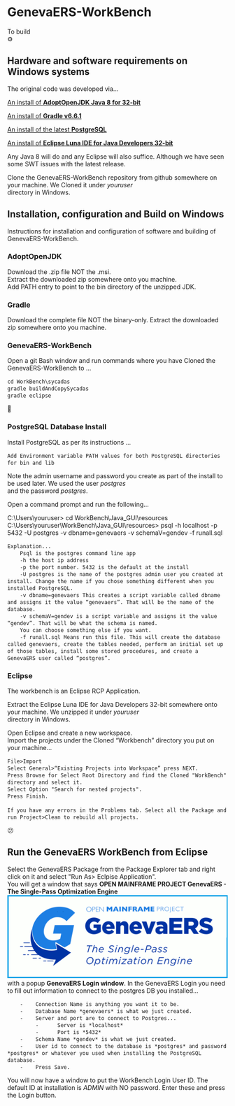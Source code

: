# GenevaERS-WorkBench  
To build  
:gear:  

## Hardware and software requirements on Windows systems  

The original code was developed via... 

[An install of **AdoptOpenJDK Java 8 for 32-bit**](https://adoptopenjdk.net/releases.html?variant=openjdk8&jvmVariant=openj9)

[An install of **Gradle v6.6.1**](https://gradle.org/releases/)

[An install of the latest **PostgreSQL**](https://www.postgresql.org/download/)

[An install of **Eclipse Luna IDE for Java Developers 32-bit**](https://www.eclipse.org/downloads/packages/release/luna/sr2)

Any Java 8 will do and any Eclipse will also suffice. Although we have seen some SWT issues with the latest release.

Clone the GenevaERS-WorkBench repository from github somewhere on your machine. We Cloned it under *youruser*  
directory in Windows.     


## Installation, configuration and Build on Windows
Instructions for installation and configuration of software and building of GenevaERS-WorkBench.


### AdoptOpenJDK 
Download the .zip file NOT the .msi.  
Extract the downloaded zip somewhere onto you machine.  
Add PATH entry to point to the bin directory of the unzipped JDK. 


### Gradle 
Download the complete file NOT the binary-only.
Extract the downloaded zip somewhere onto you machine.  


### GenevaERS-WorkBench
Open a git Bash window and run commands where you have Cloned the GenevaERS-WorkBench to ...  

    cd WorkBench\sycadas  
    gradle buildAndCopySycadas 
    gradle eclipse 


:thinking:  

### PostgreSQL Database Install  
Install PostgreSQL as per its instructions ...  

	Add Environment variable PATH values for both PostgreSQL directories for bin and lib  

Note the admin username and password you create as part of the install to be used later. We used the user *postgres*  
and the password *postgres*.   

Open a command prompt and run the following...  

C:\Users\youruser> cd WorkBench\Java_GUI\resources  
C:\Users\youruser\WorkBench\Java_GUI\resources> psql -h localhost -p 5432 -U postgres -v dbname=genevaers -v schemaV=gendev -f runall.sql


    Explanation... 
        Psql is the postgres command line app  
        -h the host ip address  
        -p the port number. 5432 is the default at the install  
        -U postgres is the name of the postgres admin user you created at install. Change the name if you chose something different when you installed PostgreSQL.  
        -v dbname=genevaers This creates a script variable called dbname and assigns it the value “genevaers”. That will be the name of the database.  
        -v schemaV=gendev is a script variable and assigns it the value “gendev”. That will be what the schema is named.  
        You can choose something else if you want.
        -f runall.sql Means run this file. This will create the database called genevaers, create the tables needed, perform an initial set up of those tables, install some stored procedures, and create a GenevaERS user called “postgres”.  



### Eclipse
The workbench is an Eclipse RCP Application.  

Extract the Eclipse Luna IDE for Java Developers 32-bit somewhere onto your machine. We unzipped it under *youruser*  
directory in Windows.     

Open Eclipse and create a new workspace.  
Import the projects under the Cloned “Workbench” directory you put on your machine...    

	File>Import  
	Select General>“Existing Projects into Workspace” press NEXT.  
	Press Browse for Select Root Directory and find the Cloned "WorkBench" directory and select it.  
	Select Option "Search for nested projects".  
	Press Finish.  

    If you have any errors in the Problems tab. Select all the Package and run Project>Clean to rebuild all projects.
   

:confused:  


## Run the GenevaERS WorkBench from Eclipse
Select the GenevaERS Package from the Package Explorer tab and right click on it and select "Run As> Eclpise Application".  
You will get a window that says **OPEN MAINFRAME PROJECT GenevaERS - The Single-Pass Optimization Engine** <img src ="Java_GUI/splash.bmp">  with a popup **GenevaERS Login window**.
In the GenevaERS Login you need to fill out information to connect to the postgres DB you installed...  
```  
    -    Connection Name is anything you want it to be.
    -    Database Name *genevaers* is what we just created.
    -    Server and port are to connect to Postgres... 
         -	    Server is *localhost*
         -	    Port is *5432*  
    -    Schema Name *gendev* is what we just created.  
    -    User id to connect to the database is *postgres* and password *postgres* or whatever you used when installing the PostgreSQL database.  
    -    Press Save.  
```
You will now have a window to put the WorkBench Login User ID. The default ID at installation is *ADMIN* with NO password. Enter these and press the Login button.
